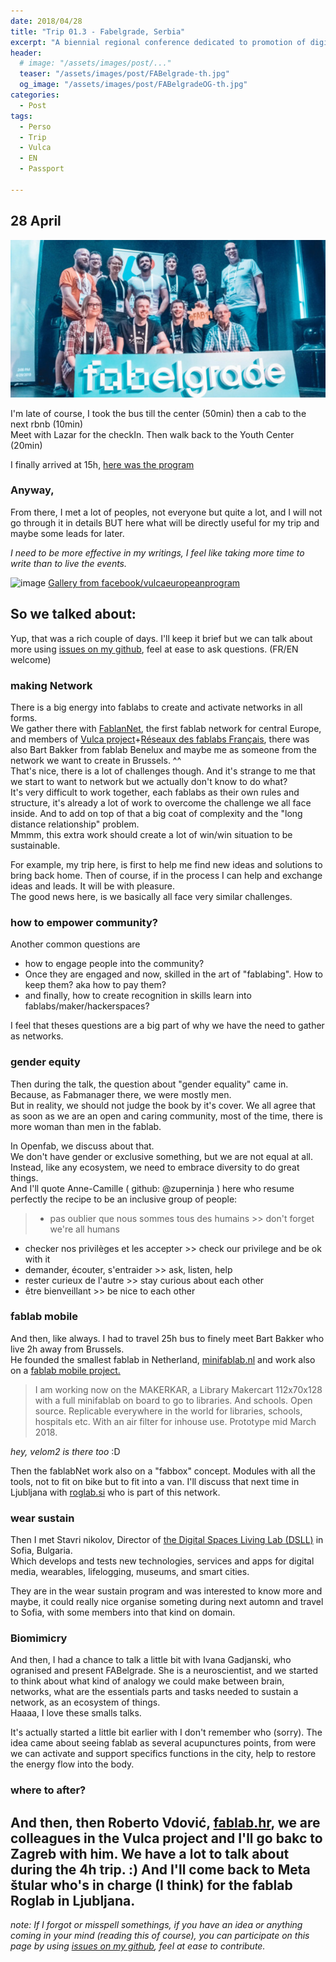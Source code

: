 ```yaml
---
date: 2018/04/28
title: "Trip 01.3 - Fabelgrade, Serbia"
excerpt: "A biennial regional conference dedicated to promotion of digital fabrication and fab lab concept"
header:
  # image: "/assets/images/post/..."
  teaser: "/assets/images/post/FABelgrade-th.jpg"
  og_image: "/assets/images/post/FABelgradeOG-th.jpg"
categories:
  - Post
tags:
  - Perso
  - Trip
  - Vulca
  - EN
  - Passport

---
```


## 28 April
![teamFab](/assets/images/post/FABelgradeOG-th.jpg)

I'm late of course, I took the bus till the center (50min) then a cab to the next rbnb (10min)   
Meet with Lazar for the checkIn. Then walk back to the Youth Center (20min)  

I finally arrived at 15h, [here was the program](http://www.fabelgrade.io/program/)

### Anyway,
From there, I met a lot of peoples, not everyone but quite a lot, and I will not go through it in details BUT here what will be directly useful for my trip and maybe some leads for later.  

_I need to be more effective in my writings, I feel like taking more time to write than to live the events._  

![image](https://user-images.githubusercontent.com/12049360/39641649-500f907a-4fcf-11e8-9c99-34f5a763d022.png)
[Gallery from facebook/vulcaeuropeanprogram](https://www.facebook.com/pg/vulcaeuropeanprogram/photos/?tab=album&album_id=1836320319721653)

## So we talked about:
Yup, that was a rich couple of days. I'll keep it brief but we can talk about more using [issues on my github](https://github.com/nicolasdb/nicolasdb.github.io/issues/), feel at ease to ask questions. (FR/EN welcome)
### making Network
There is a big energy into fablabs to create and activate networks in all forms.  
We gather there with [FablanNet](http://www.interreg-central.eu/Content.Node/FabLabNet.html), the first fablab network for central Europe, and members of [Vulca project](vulca.eu)+[Réseaux des fablabs Français](http://www.fablab.fr/), there was also Bart Bakker from fablab Benelux and maybe me as someone from the network we want to create in Brussels. ^^  
That's nice, there is a lot of challenges though. And it's strange to me that we start to want to network but we actually don't know to do what?  
It's very difficult to work together, each fablabs as their own rules and structure, it's already a lot of work to overcome the challenge we all face inside. And to add on top of that a big coat of complexity and the "long distance relationship" problem.   
Mmmm, this extra work should create a lot of win/win situation to be sustainable.  

For example, my trip here, is first to help me find new ideas and solutions to bring back home. Then of course, if in the process I can help and exchange ideas and leads. It will be with pleasure.  
The good news here, is we basically all face very similar challenges.

### how to empower community?
Another common questions are   
- how to engage people into the community?
- Once they are engaged and now, skilled in the art of "fablabing". How to keep them? aka how to pay them?
- and finally, how to create recognition in skills learn into fablabs/maker/hackerspaces?

I feel that theses questions are a big part of why we have the need to gather as networks.

### gender equity
Then during the talk, the question about "gender equality" came in. Because, as Fabmanager there, we were mostly men.  
But in reality, we should not judge the book by it's cover. We all agree that as soon as we are an open and caring community, most of the time, there is more woman than men in the fablab.

In Openfab, we discuss about that.  
We don't have gender or exclusive something, but we are not equal at all. Instead, like any ecosystem, we need to embrace diversity to do great things.  
And I'll quote Anne-Camille ( github: @zuperninja ) here who resume perfectly the recipe to be an inclusive group of people:
>- pas oublier que nous sommes tous des humains    >> don't forget we're all humans
- checker nos privilèges et les accepter  >> check our privilege and be ok with it
- demander, écouter, s'entraider  >> ask, listen, help
- rester curieux de l'autre  >> stay curious about each other
- être bienveillant  >> be nice to each other


### fablab mobile
And then, like always. I had to travel 25h bus to finely meet Bart Bakker who live 2h away from Brussels.  
He founded the smallest fablab in Netherland, [minifablab.nl](http://www.minifablab.nl/) and work also on a [fablab mobile project.](http://www.minifablab.nl/trikes-and-bikes/)  
> I am working now on the MAKERKAR, a Library Makercart 112x70x128 with a full minifablab on board to go to libraries. And schools. Open source. Replicable everywhere in the world for libraries, schools, hospitals etc. With an air filter for inhouse use. Prototype mid March 2018.

_hey, velom2 is there too_ :D

Then the fablabNet work also on a "fabbox" concept. Modules with all the tools, not to fit on bike but to fit into a van. I'll discuss that next time in Ljubljana with [roglab.si](http://roglab.si/en) who is part of this network.

### wear sustain
Then I met Stavri nikolov, Director of [the Digital Spaces Living Lab (DSLL)](http://www.digitalspaces.info/) in Sofia, Bulgaria.  
Which develops and tests new technologies, services and apps for digital media, wearables, lifelogging, museums, and smart cities.

They are in the wear sustain program and was interested to know more and maybe, it could really nice organise someting during next automn and travel to Sofia, with some members into that kind on domain.  

### Biomimicry
And then, I had a chance to talk a little bit with Ivana Gadjanski, who ogranised and present FABelgrade. She is a neuroscientist, and we started to think about what kind of analogy we could make between brain, networks, what are the essentials parts and tasks needed to sustain a network, as an ecosystem of things.  
Haaaa, I love these smalls talks.  

It's actually started a little bit earlier with I don't remember who (sorry). The idea came about seeing fablab as several acupunctures points, from were we can activate and support specifics functions in the city, help to restore the energy flow into the body.     

### where to after?
And then, then Roberto Vdović, [fablab.hr](fablab.hr), we are colleagues in the Vulca project and I'll go bakc to Zagreb with him. We have a lot to talk about during the 4h trip. :)
And I'll come back to Meta štular who's in charge (I think) for the fablab Roglab in Ljubljana.
---
*note: If I forgot or misspell somethings, if you have an idea or anything coming in your mind (reading this of course), you can participate on this page by using [issues on my github](https://github.com/nicolasdb/nicolasdb.github.io/issues/), feel at ease to contribute.*
